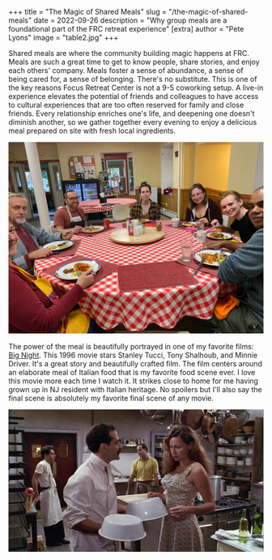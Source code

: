 +++
title = "The Magic of Shared Meals"
slug = "/the-magic-of-shared-meals"
date = 2022-09-26
description = "Why group meals are a foundational part of the FRC retreat experience"
[extra]
author = "Pete Lyons"
image = "table2.jpg"
+++

Shared meals are where the community building magic happens at FRC. Meals are such a great time to get to know people, share stories, and enjoy each others' company. Meals foster a sense of abundance, a sense of being cared for, a sense of belonging. There's no substitute. This is one of the key reasons Focus Retreat Center is not a 9-5 coworking setup. A live-in experience elevates the potential of friends and colleagues to have access to cultural experiences that are too often reserved for family and close friends. Every relationship enriches one's life, and deepening one doesn't diminish another, so we gather together every evening to enjoy a delicious meal prepared on site with fresh local ingredients.

<img src="table2.jpg" alt="people eating in the FRC dining room">

The power of the meal is beautifully portrayed in one of my favorite films: [Big Night](https://www.rottentomatoes.com/m/big_night). This 1996 movie stars Stanley Tucci, Tony Shalhoub, and Minnie Driver. It's a great story and beautifully crafted film. The film centers around an elaborate meal of Italian food that is my favorite food scene ever. I love this movie more each time I watch it. It strikes close to home for me having grown up in NJ resident with Italian heritage. No spoilers but I'll also say the final scene is absolutely my favorite final scene of any movie.

<div class="centered">
<a  href="https://www.imdb.com/title/tt0115678/"><img src="big-night.jpg" alt="still from Big Night showing people in a restaurant kitchen"></a>
</div>
